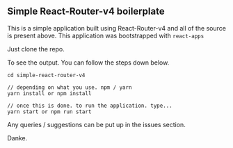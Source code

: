 ## Simple React-Router-v4 boilerplate

This is a simple application built using React-Router-v4 and all of the source is present above.
This application was bootstrapped with ```react-apps```

Just clone the repo. 

To see the output. You can follow the steps down below.

```
cd simple-react-router-v4

// depending on what you use. npm / yarn
yarn install or npm install

// once this is done. to run the application. type...
yarn start or npm run start
```

Any queries / suggestions can be put up in the issues section.

Danke.